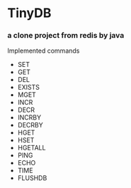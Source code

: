 # TinyDB

### a clone project from redis by java

Implemented commands
- SET
- GET
- DEL
- EXISTS
- MGET
- INCR
- DECR
- INCRBY
- DECRBY
- HGET
- HSET
- HGETALL
- PING
- ECHO
- TIME
- FLUSHDB